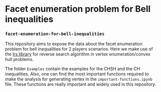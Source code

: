 # Facet enumeration problem for Bell inequalities
### `facet-enumeration-for-bell-inequalities`

This repository aims to expose the data about the facet enumeration problem for bell inequalities for 2 players scenarios. Here we make use of the [lrs library](http://cgm.cs.mcgill.ca/~avis/C/lrs.html) for reverse search algorithm in vertex enumeration/convex hull problems.

The folder `Examples` contain the examples for the CHSH and the CH inequalities. Also, one can find the most important functions required to make the analysis for generating vertex in the `important-functions.ipynb` file. These functions are really important and widely used in this repository.